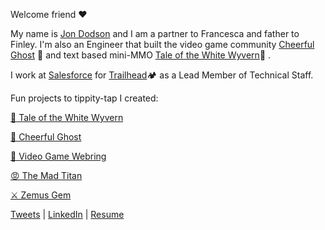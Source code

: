 Welcome friend ❤️

My name is [Jon Dodson](http://jdodson.org) and I am a partner to Francesca and father to Finley. I'm also an Engineer that built the video game community [Cheerful Ghost](https://cheerfulghost.com) 👻  and text based mini-MMO [Tale of the White Wyvern](https://thewhitewyvern.com)🐉 .

I work at [Salesforce](https://salesforce.com) for [Trailhead](https://trailblazer.me/id/jdodson)🏕  as a Lead Member of Technical Staff.

Fun projects to tippity-tap I created:

[🐉  Tale of the White Wyvern](https://thewhitewyvern.com)

[👻  Cheerful Ghost](https://cheerfulghost.com)

[👾  Video Game Webring](http://vgw.io/)

[😡  The Mad Titan](https://github.com/jdodson/themadtitan)

[⚔️  Zemus Gem](https://github.com/jdodson/zemus)

[Tweets](https://twitter.com/jdodson) | [LinkedIn](https://www.linkedin.com/in/jonathandodson/) | [Resume](http://jdodson.org/resume.html)
